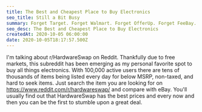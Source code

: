 ```yaml
---
title: The Best and Cheapest Place to Buy Electronics
seo_title: Still a Bit Busy
summary: Forget Target. Forget Walmart. Forget OfferUp. Forget FeeBay.
seo_desc: The Best and Cheapest Place to Buy Electronics
createdAt: 2020-10-05 06:00:00
date: 2020-10-05T18:17:57.500Z
---
```


I'm talking about r/HardwareSwap on Reddit. Thankfully due to free markets, this subreddit has been emerging as my personal favorite spot to buy all things electronics. With 100,000 active users there are tens of thousands of items being listed every day for below MSRP, non-taxed, and hard to seek items. Just search the item you are looking for on https://www.reddit.com/r/hardwareswap/ and compare with eBay. You'll usually find out that HardwareSwap has the best prices and every now and then you can be the first to stumble upon a great deal.


